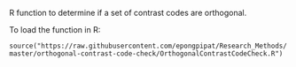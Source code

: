 R function to determine if a set of contrast codes are orthogonal.

To load the function in R:

`source("https://raw.githubusercontent.com/epongpipat/Research_Methods/master/orthogonal-contrast-code-check/OrthogonalContrastCodeCheck.R")`
